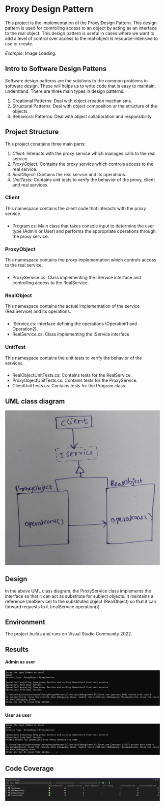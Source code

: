 # Proxy Design Pattern

This project is the implementation of the Proxy Design Pattern. This design pattern is used for controlling access to an object by acting as an interface to the real object. This design pattern is useful in cases where we want to add a level of control over access to the real object is resource-intensive to use or create.

*Example:* Image Loading.

## Intro to Software Design Pattens

Software design patterns are the solutions to the common problems in software design. These will helps us to write code that is easy to maintain, understand. There are three main types in design patterns:

1. Creational Patterns: Deal with object creation mechanisms.
2. Structural Patterns: Deal with object composition or the structure of the objects.
3. Behavioral Patterns: Deal with object collaboration and responsibility.

## Project Structure

This project conatains three main parts:
1. *Client:* Interacts with the proxy service which manages calls to the real service.
2. *ProxyObject:* Contains the proxy service which controls access to the real service.
3. *RealObject:* Contains the real service and its operations.
4. *UnitTests:* Contains unit tests to verify the behavior of the proxy, client and real services.

### Client

This namespace contains the client code that interacts with the proxy service.

### 
* Program.cs: Main class that takes console input to determine the user type (Admin or User) and performs the appropriate operations through the proxy service.

### ProxyObject

This namespace contains the proxy implementation which controls access to the real service.

### 
* ProxyService.cs: Class implementing the IService interface and controlling access to the RealService.

### RealObject

This namespace contains the actual implementation of the service (RealService) and its operations.

### 
* IService.cs: Interface defining the operations (Operation1 and Operation2).
* RealService.cs: Class implementing the IService interface.

### UnitTest

This namespace contains the unit tests to verify the behavior of the services.

### 
* RealObjectUnitTests.cs: Contains tests for the RealService.
* ProxyObjectUnitTests.cs: Contains tests for the ProxyService.
* ClientUnitTests.cs: Contains tests for the Program class.

## UML class diagram

![Class diagram](https://github.com/Harikak09/ProxyDesignPattern/blob/master/Images/ClassDiagram.jpg?raw=true)

## Design

In the above UML class diagram, the ProxyService class implements the interface so that it can act as substitute for subject objects. It maintains a reference (realService) to the substituted object (RealObject) so that it can forward requests to it (realService.operation()).

## Environment

The project builds and runs on Visual Studio Community 2022.

## Results

#### Admin as user
![Admin User](https://github.com/Harikak09/ProxyDesignPattern/blob/master/Images/Admin.png?raw=true)

#### User as user
![User user](https://github.com/Harikak09/ProxyDesignPattern/blob/master/Images/User.png?raw=true)

## Code Coverage
![Code Coverage](https://github.com/Harikak09/ProxyDesignPattern/blob/master/Images/CodeCoverage.png?raw=true)